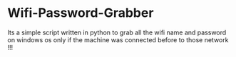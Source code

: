 # Wifi-Password-Grabber
Its a simple script written in python to grab all the wifi name and password on windows os only if the machine was connected before to those network !!!
